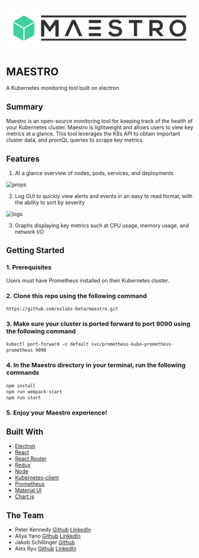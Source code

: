 ![Maestro Logo](./app/assets/MaestroSmall.png?raw=true)

# MAESTRO

A Kubernetes monitoring tool built on electron.

## Summary

Maestro is an open-source monitoring tool for keeping track of the health of your Kubernetes cluster. Maestro is lightweight and allows users to view key metrics at a glance. This tool leverages the K8s API to obtain important cluster data, and promQL queries to scrape key metrics.

## Features

1. At a glance overview of nodes, pods, services, and deployments

![props](./app/assets/Node-pod-overview.gif)

2. Log GUI to quickly view alerts and events in an easy to read format, with the ability to sort by severity

![logs](./app/assets/homepage-logs2.gif)

3. Graphs displaying key metrics such at CPU usage, memory usage, and network I/O


## Getting Started

### 1. Prerequisites
Users must have Prometheus installed on their Kubernetes cluster.

### 2. Clone this repo using the following command

```
https://github.com/oslabs-beta/maestro.git
```

### 3. Make sure your cluster is ported forward to port 9090 using the following command

```
kubectl port-forward -n default svc/prometheus-kube-prometheus-prometheus 9090 
```

### 4. In the Maestro directory in your terminal, run the following commands

```
npm install
npm run webpack-start
npm run start
```

### 5. Enjoy your Maestro experience!

## Built With

- [Electron](https://www.electronjs.org/)
- [React](https://reactjs.org/)
- [React Router](https://reactrouter.com/)
- [Redux](https://redux.js.org/)
- [Node](https://nodejs.org/)
- [Kubernetes-client](https://github.com/kubernetes-client/)
- [Prometheus](https://prometheus.io/)
- [Material UI](https://mui.com/)
- [Chart.js](https://www.chartjs.org/)

## The Team

- Peter Kennedy [Github](https://github.com/peterkennedy97) [LinkedIn](https://www.linkedin.com/in/peter-kennedy/)
- Aliya Yano [Github](https://github.com/ajyano22) [LinkedIn](https://www.linkedin.com/in/aliya-yano-8a2548126/)
- Jakob Schillinger [Github](https://github.com/gandalf77)
- Alex Ryu [Github](https://github.com/RyuBoyCoding) [LinkedIn](www.linkedin.com/in/ryu-alex)
